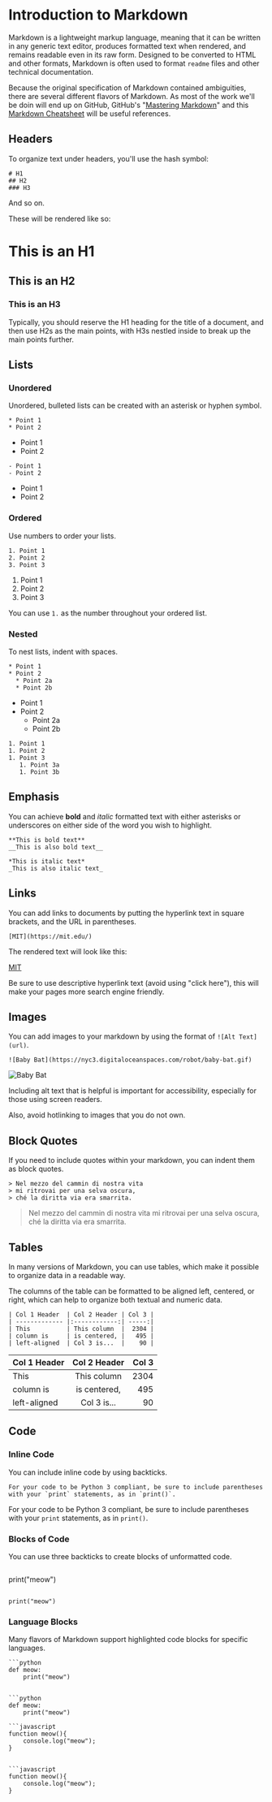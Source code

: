 # Introduction to Markdown

Markdown is a lightweight markup language, meaning that it can be written in any generic text editor, produces formatted text when rendered, and remains readable even in its raw form. Designed to be converted to HTML and other formats, Markdown is often used to format `readme` files and other technical documentation.

Because the original specification of Markdown contained ambiguities, there are several different flavors of Markdown. As most of the work we'll be doin will end up on GitHub, GitHub's "[Mastering Markdown](https://guides.github.com/features/mastering-markdown/)" and this [Markdown Cheatsheet](https://github.com/adam-p/markdown-here/wiki/Markdown-Cheatsheet) will be useful references.

## Headers

To organize text under headers, you'll use the hash symbol:

```
# H1
## H2
### H3
```

And so on.

These will be rendered like so:

# This is an H1
## This is an H2
### This is an H3

Typically, you should reserve the H1 heading for the title of a document, and then use H2s as the main points, with H3s nestled inside to break up the main points further.

## Lists

### Unordered

Unordered, bulleted lists can be created with an asterisk or hyphen symbol.

```
* Point 1
* Point 2
```

* Point 1
* Point 2

```
- Point 1
- Point 2
```

- Point 1
- Point 2

### Ordered

Use numbers to order your lists.

```
1. Point 1
2. Point 2
3. Point 3
```

1. Point 1
2. Point 2
3. Point 3

You can use `1.` as the number throughout your ordered list.

### Nested

To nest lists, indent with spaces.

```
* Point 1
* Point 2
  * Point 2a
  * Point 2b
```

* Point 1
* Point 2
  * Point 2a
  * Point 2b

```
1. Point 1
1. Point 2
1. Point 3
   1. Point 3a
   1. Point 3b
```

## Emphasis

You can achieve **bold** and *italic* formatted text with either asterisks or underscores on either side of the word you wish to highlight.

```
**This is bold text**
__This is also bold text__

*This is italic text*
_This is also italic text_
```

## Links

You can add links to documents by putting the hyperlink text in square brackets, and the URL in parentheses.

```
[MIT](https://mit.edu/)
```

The rendered text will look like this:

[MIT](https://mit.edu/)

Be sure to use descriptive hyperlink text (avoid using "click here"), this will make your pages more search engine friendly.

## Images

You can add images to your markdown by using the format of `![Alt Text](url)`.

```
![Baby Bat](https://nyc3.digitaloceanspaces.com/robot/baby-bat.gif)
```

![Baby Bat](https://nyc3.digitaloceanspaces.com/robot/baby-bat.gif)

Including alt text that is helpful is important for accessibility, especially for those using screen readers.

Also, avoid hotlinking to images that you do not own.

## Block Quotes

If you need to include quotes within your markdown, you can indent them as block quotes.

```
> Nel mezzo del cammin di nostra vita
> mi ritrovai per una selva oscura,
> ché la diritta via era smarrita.
```

> Nel mezzo del cammin di nostra vita
> mi ritrovai per una selva oscura,
> ché la diritta via era smarrita.

## Tables

In many versions of Markdown, you can use tables, which make it possible to organize data in a readable way.

The columns of the table can be formatted to be aligned left, centered, or right, which can help to organize both textual and numeric data.

```
| Col 1 Header  | Col 2 Header | Col 3 |
| ------------- |:------------:| -----:|
| This          | This column  |  2304 |
| column is     | is centered, |   495 |
| left-aligned  | Col 3 is...  |    90 |
```

| Col 1 Header  | Col 2 Header | Col 3 |
| ------------- |:------------:| -----:|
| This          | This column  |  2304 |
| column is     | is centered, |   495 |
| left-aligned  | Col 3 is...  |    90 |

## Code

### Inline Code

You can include inline code by using backticks.

```
For your code to be Python 3 compliant, be sure to include parentheses with your `print` statements, as in `print()`.
```

For your code to be Python 3 compliant, be sure to include parentheses with your `print` statements, as in `print()`.

### Blocks of Code

You can use three backticks to create blocks of unformatted code.

```
```
print("meow")
```
```

```
print("meow")
```

### Language Blocks

Many flavors of Markdown support highlighted code blocks for specific languages.

```
```python
def meow:
    print("meow")
```
```

```python
def meow:
    print("meow")
```

```
```javascript
function meow(){
    console.log("meow");
}
```
```

```javascript
function meow(){
    console.log("meow");
}
```
